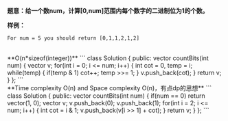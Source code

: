 **题意：给一个数num，计算[0,num]范围内每个数字的二进制位为1的个数。**

**样例：**
```
For num = 5 you should return [0,1,1,2,1,2]
```

<br/>
**O(n*sizeof(integer))**
```
class Solution {
public:
    vector<int> countBits(int num) {
        vector<int> v;
        for(int i = 0; i <= num; i++)
        {
            int cot = 0, temp = i;
            while(temp)
            {
                if(temp & 1) cot++;
                temp >>= 1;
            }
            v.push_back(cot);
        }
        return v;
    }
};
```

<br/>
**Time complexity O(n) and Space complexity O(n)，有点dp的思想**
```
class Solution {
public:
    vector<int> countBits(int num) {
        if(num == 0) return vector<int>(1, 0);
        vector<int> v;
        v.push_back(0);
        v.push_back(1);
        for(int i = 2; i <= num; i++)
        {
            int cot = i & 1;
            v.push_back(v[i >> 1] + cot);
        }
        return v;
    }
};
```